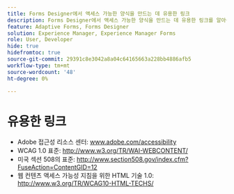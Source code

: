 ```yaml
---
title: Forms Designer에서 액세스 가능한 양식을 만드는 데 유용한 링크
description: Forms Designer에서 액세스 가능한 양식을 만드는 데 유용한 링크를 알아봅니다.
feature: Adaptive Forms, Forms Designer
solution: Experience Manager, Experience Manager Forms
role: User, Developer
hide: true
hidefromtoc: true
source-git-commit: 29391c8e3042a8a04c64165663a228bb4886afb5
workflow-type: tm+mt
source-wordcount: '48'
ht-degree: 0%

---
```


# 유용한 링크

* Adobe 접근성 리소스 센터: www.adobe.com/accessibility
* WCAG 1.0 표준: http://www.w3.org/TR/WAI-WEBCONTENT/
* 미국 섹션 508의 표준: http://www.section508.gov/index.cfm?FuseAction=ContentGID=12
* 웹 컨텐츠 액세스 가능성 지침을 위한 HTML 기술 1.0: http://www.w3.org/TR/WCAG10-HTML-TECHS/
